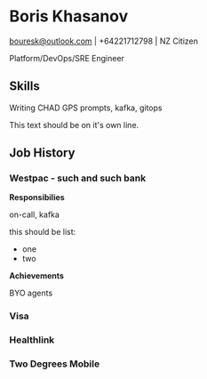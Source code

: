 # Boris Khasanov

bouresk@outlook.com | +64221712798 | NZ Citizen

Platform/DevOps/SRE Engineer 

## Skills

Writing CHAD GPS prompts, kafka, gitops

This text should be on it's own line.

## Job History

### Westpac - such and such bank

**Responsibilies**

on-call, kafka

this should be list:

- one
- two

**Achievements**

BYO agents

### Visa

### Healthlink

### Two Degrees Mobile
